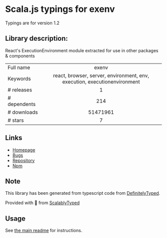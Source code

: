 
# Scala.js typings for exenv

Typings are for version 1.2

## Library description:
React's ExecutionEnvironment module extracted for use in other packages & components

|                    |                 |
| ------------------ | :-------------: |
| Full name          | exenv |
| Keywords           | react, browser, server, environment, env, execution, executionenvironment |
| # releases         | 1 |
| # dependents       | 214 |
| # downloads        | 51471961 |
| # stars            | 7 |

## Links
- [Homepage](https://github.com/JedWatson/exenv)
- [Bugs](https://github.com/JedWatson/exenv/issues)
- [Repository](https://github.com/JedWatson/exenv)
- [Npm](https://www.npmjs.com/package/exenv)
    


## Note
This library has been generated from typescript code from [DefinitelyTyped](https://definitelytyped.org).

Provided with :purple_heart: from [ScalablyTyped](https://github.com/oyvindberg/ScalablyTyped)

## Usage
See [the main readme](../../readme.md) for instructions.


